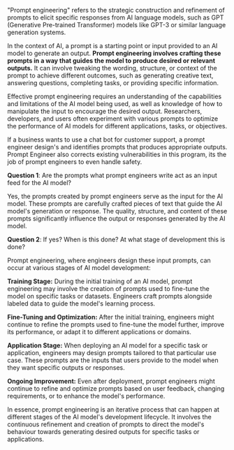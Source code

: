 "Prompt engineering" refers to the strategic construction and refinement of prompts to elicit specific responses from AI language models, such as GPT (Generative Pre-trained Transformer) models like GPT-3 or similar language generation systems.

In the context of AI, a prompt is a starting point or input provided to an AI model to generate an output. **Prompt engineering involves crafting these prompts in a way that guides the model to produce desired or relevant outputs.** It can involve tweaking the wording, structure, or context of the prompt to achieve different outcomes, such as generating creative text, answering questions, completing tasks, or providing specific information.

Effective prompt engineering requires an understanding of the capabilities and limitations of the AI model being used, as well as knowledge of how to manipulate the input to encourage the desired output. Researchers, developers, and users often experiment with various prompts to optimize the performance of AI models for different applications, tasks, or objectives.

If a business wants to  use a chat bot for customer support, a prompt engineer design's and identifies prompts that produces appropriate outputs. Prompt Engineer also corrects existing vulnerabilities in this program, its the job of prompt engineers to even handle safety.

**Question 1**: Are the prompts what prompt engineers write act as an input feed for the AI model?

Yes, the prompts created by prompt engineers serve as the input for the AI model. These prompts are carefully crafted pieces of text that guide the AI model's generation or response. The quality, structure, and content of these prompts significantly influence the output or responses generated by the AI model.

**Question 2**: If yes? When is this done? At what stage of development  this is done?

Prompt engineering, where engineers design these input prompts, can occur at various stages of AI model development:

**Training Stage:** During the initial training of an AI model, prompt engineering may involve the creation of prompts used to fine-tune the model on specific tasks or datasets. Engineers craft prompts alongside labeled data to guide the model's learning process.

**Fine-Tuning and Optimization:** After the initial training, engineers might continue to refine the prompts used to fine-tune the model further, improve its performance, or adapt it to different applications or domains.

**Application Stage:** When deploying an AI model for a specific task or application, engineers may design prompts tailored to that particular use case. These prompts are the inputs that users provide to the model when they want specific outputs or responses.

**Ongoing Improvement:** Even after deployment, prompt engineers might continue to refine and optimize prompts based on user feedback, changing requirements, or to enhance the model's performance.

In essence, prompt engineering is an iterative process that can happen at different stages of the AI model's development lifecycle. It involves the continuous refinement and creation of prompts to direct the model's behaviour towards generating desired outputs for specific tasks or applications.